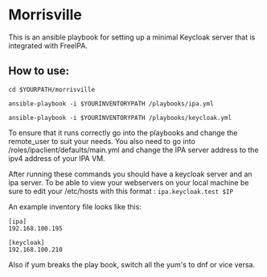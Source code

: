 # Morrisville

This is an ansible playbook for setting up a minimal Keycloak server that is integrated with FreeIPA.


## How to use:

```shell
cd $YOURPATH/morrisville

ansible-playbook -i $YOURINVENTORYPATH /playbooks/ipa.yml

ansible-playbook -i $YOURINVENTORYPATH /playbooks/keycloak.yml
```

To ensure that it runs correctly go into the playbooks and change the remote_user to suit your needs. You also need to go into /roles/ipaclient/defaults/main.yml and change the IPA server address to the ipv4 address of your IPA VM.

After running these commands you should have a keycloak server and an ipa server. To be able to view your webservers on your local machine be sure to edit your /etc/hosts
with this format : `ipa.keycloak.test $IP`

An example inventory file looks like this:

```
[ipa]
192.168.100.195

[keycloak]
192.168.100.210
```

Also if yum breaks the play book, switch all the yum's to dnf or vice versa.
